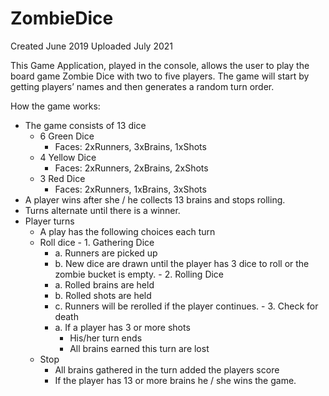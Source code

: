 # ZombieDice

Created June 2019
Uploaded July 2021 

This Game Application, played in the console, allows the user to play the board game Zombie Dice with two to five players. The game will start by getting players’ names and then generates a random turn order.

How the game works:
- The game consists of 13 dice 
  - 6 Green Dice
    - Faces: 2xRunners, 3xBrains, 1xShots
  - 4 Yellow Dice
    - Faces: 2xRunners, 2xBrains, 2xShots
  - 3 Red Dice
    - Faces: 2xRunners, 1xBrains, 3xShots
- A player wins after she / he collects 13 brains and stops rolling.
- Turns alternate until there is a winner.
- Player turns
  -  A play has the following choices each turn
    -  Roll dice
      -  1. Gathering Dice
        - a. Runners are picked up
        - b. New dice are drawn until the player has 3 dice to roll or the zombie bucket is empty.
      - 2. Rolling Dice
        - a. Rolled brains are held
        - b. Rolled shots are held
        - c. Runners will be rerolled if the player continues.
      - 3. Check for death
        - a. If a player has 3 or more shots
          - His/her turn ends
          - All brains earned this turn are lost     
    - Stop
      - All brains gathered in the turn added the players score
      - If the player has 13 or more brains he / she wins the game.
